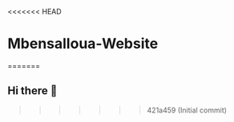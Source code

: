 <<<<<<< HEAD
# Mbensalloua-Website
=======
## Hi there 👋

<!--
**mbensalloua/mbensalloua** is a ✨ _special_ ✨ repository 


- 🔭 I’m currently working on ...
- 🌱 I’m currently learning ...
- 👯 I’m looking to collaborate on ...
- 🤔 I’m looking for help with ...
- 💬 Ask me about ...
- 📫 How to reach me: ...
- 😄 Pronouns: ...
- ⚡ Fun fact: ...

-->
>>>>>>> 421a459 (Initial commit)
